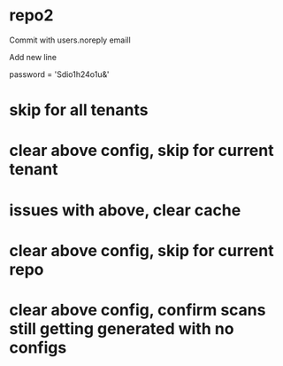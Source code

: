 # repo2

Commit with users.noreply emaill

Add new line

password = 'Sdio1h24o1u&'

# skip for all tenants
# clear above config, skip for current tenant
# issues with above, clear cache
# clear above config, skip for current repo
# clear above config, confirm scans still getting generated with no configs
